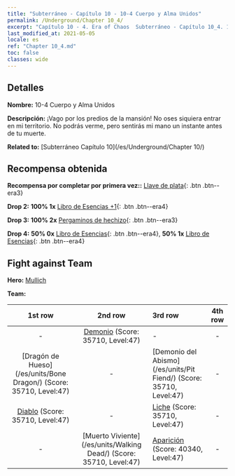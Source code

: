 ```yaml
---
title: "Subterráneo - Capítulo 10 - 10-4 Cuerpo y Alma Unidos"
permalink: /Underground/Chapter 10_4/
excerpt: "Capítulo 10 - 4. Era of Chaos  Subterráneo - Capítulo 10_4. 10-4 Cuerpo y Alma Unidos"
last_modified_at: 2021-05-05
locale: es
ref: "Chapter 10_4.md"
toc: false
classes: wide
---
```


## Detalles

 **Nombre:** 10-4 Cuerpo y Alma Unidos

 **Descripción:** ¡Vago por los predios de la mansión! No oses siquiera entrar en mi territorio. No podrás verme, pero sentirás mi mano un instante antes de tu muerte.

 **Related to:** [Subterráneo Capítulo 10](/es/Underground/Chapter 10/)

## Recompensa obtenida

 **Recompensa por completar por primera vez::** [Llave de plata](/ItemsES/con_693/){: .btn .btn--era3}

 **Drop 2:** **100% 1x** [Libro de Esencias +1](/ItemsES/mat_46/){: .btn .btn--era4}

 **Drop 3:** **100% 2x** [Pergaminos de hechizo](/ItemsES/con_694/){: .btn .btn--era3}

 **Drop 4:** **50% 0x** [Libro de Esencias](/ItemsES/mat_39/){: .btn .btn--era4}, **50% 1x** [Libro de Esencias](/ItemsES/mat_39/){: .btn .btn--era4}


## Fight against Team
 **Hero:** [Mullich](/es/heroes/Mullich/)

 **Team:**


  | 1st row | 2nd row | 3rd row | 4th row |
  |:----:|:----:|:----|:----:|
  | - | [Demonio](/es/units/Demon/) (Score: 35710, Level:47)  | - | - |
  | [Dragón de Hueso](/es/units/Bone Dragon/) (Score: 35710, Level:47)  | - | [Demonio del Abismo](/es/units/Pit Fiend/) (Score: 35710, Level:47)  | - |
  | [Diablo](/es/units/Devil/) (Score: 35710, Level:47)  | - | [Liche](/es/units/Lich/) (Score: 35710, Level:47)  | - |
  | - | [Muerto Viviente](/es/units/Walking Dead/) (Score: 35710, Level:47)  | [Aparición](/es/units/Wight/) (Score: 40340, Level:47)  | - |


